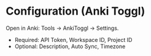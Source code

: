 # Configuration (Anki Toggl)

Open in Anki: Tools → AnkiToggl → Settings.

- Required: API Token, Workspace ID, Project ID
- Optional: Description, Auto Sync, Timezone
